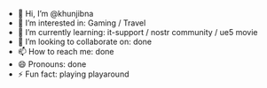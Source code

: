 - 👋 Hi, I’m @khunjibna
- 👀 I’m interested in: Gaming / Travel
- 🌱 I’m currently learning: it-support / nostr community / ue5 movie
- 💞️ I’m looking to collaborate on: done
- 📫 How to reach me: done
- 😄 Pronouns: done
- ⚡ Fun fact: playing playaround

<!---
khunjibna/khunjibna is a ✨ special ✨ repository because its `README.md` (this file) appears on your GitHub profile.
You can click the Preview link to take a look at your changes.
--->

